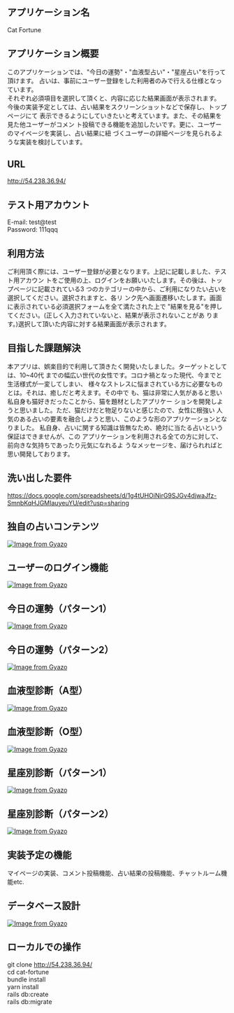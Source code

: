 ## アプリケーション名
 Cat Fortune      

## アプリケーション概要
 このアプリケーションでは、"今日の運勢"・"血液型占い"・"星座占い"を行って頂けます。
 占いは、事前にユーザー登録をした利用者のみで行える仕様となっています。           
 それぞれ必須項目を選択して頂くと、内容に応じた結果画面が表示されます。           
 今後の実装予定としては、占い結果をスクリーンショットなどで保存し、トップページにて 
 表示できるようにしていきたいと考えています。また、その結果を見た他ユーザーがコメン 
 ト投稿できる機能を追加したいです。更に、ユーザーのマイページを実装し、占い結果に紐 
 づくユーザーの詳細ページを見られるような実装を検討しています。                  

## URL
 http://54.238.36.94/

## テスト用アカウント
 E-mail: test@test   
 Password: 111qqq

## 利用方法
 ご利用頂く際には、ユーザー登録が必要となります。上記に記載しました、テスト用アカウン 
 トをご使用の上、ログインをお願いいたします。その後は、トップページに記載されている3 
 つのカテゴリーの中から、ご利用になりたい占いを選択してください。選択されますと、各リ 
 ンク先へ画面遷移いたします。画面に表示されている必須選択フォームを全て満たされた上で 
 "結果を見る"を押してください。(正しく入力されていないと、結果が表示されないことがあ 
 ります。)選択して頂いた内容に対する結果画面が表示されます。                     

## 目指した課題解決
 本アプリは、娯楽目的で利用して頂きたく開発いたしました。ターゲットとしては、10~40代 
 までの幅広い世代の女性です。コロナ禍となった現代、今までと生活様式が一変してしまい、 
 様々なストレスに悩まされている方に必要なものとは。それは、癒しだと考えます。その中で 
 も、猫は非常に人気があると思い私自身も猫好きだったことから、猫を題材としたアプリケー 
 ションを開発しようと思いました。ただ、猫だけだと物足りないと感じたので、女性に根強い 
 人気のある占いの要素を融合しようと思い、このような形のアプリケーションとなりました。 
 私自身、占いに関する知識は皆無なため、絶対に当たる占いという保証はできませんが、この 
 アプリケーションを利用される全ての方に対して、前向きな気持ちであったり元気になれるよ 
 うなメッセージを、届けられればと思い開発しております。                          

## 洗い出した要件
 https://docs.google.com/spreadsheets/d/1g4tUHOiNirG9SJGv4djwaJfz-SmnbKqHJGMIauyeuYU/edit?usp=sharing 

## 独自の占いコンテンツ
 [![Image from Gyazo](https://i.gyazo.com/3a7d623be6e3df4891fd42d27af962c0.png)](https://gyazo.com/3a7d623be6e3df4891fd42d27af962c0) 

## ユーザーのログイン機能
[![Image from Gyazo](https://i.gyazo.com/ac9b027693fd382d232beaa8c142d01e.gif)](https://gyazo.com/ac9b027693fd382d232beaa8c142d01e) 

## 今日の運勢（パターン1）
[![Image from Gyazo](https://i.gyazo.com/27b3ccf1906752cb6836e27e0cc07701.gif)](https://gyazo.com/27b3ccf1906752cb6836e27e0cc07701)

## 今日の運勢（パターン2）
[![Image from Gyazo](https://i.gyazo.com/84b219774acce99dbdae806c94c707ef.gif)](https://gyazo.com/84b219774acce99dbdae806c94c707ef)

## 血液型診断（A型）
[![Image from Gyazo](https://i.gyazo.com/b316448dfc2c012a9c92ca425656fdb8.gif)](https://gyazo.com/b316448dfc2c012a9c92ca425656fdb8)

## 血液型診断（O型）
[![Image from Gyazo](https://i.gyazo.com/b49de6413c8d573176b699080d59bc42.gif)](https://gyazo.com/b49de6413c8d573176b699080d59bc42)

## 星座別診断（パターン1）
[![Image from Gyazo](https://i.gyazo.com/89ed26fc647b7dc13b2cf53c2e763415.gif)](https://gyazo.com/89ed26fc647b7dc13b2cf53c2e763415)

## 星座別診断（パターン2）
[![Image from Gyazo](https://i.gyazo.com/1037d05ef2faef29bd0e84f466c4f08f.gif)](https://gyazo.com/1037d05ef2faef29bd0e84f466c4f08f)

## 実装予定の機能
 マイページの実装、コメント投稿機能、占い結果の投稿機能、チャットルーム機能etc. 

## データベース設計
 [![Image from Gyazo](https://i.gyazo.com/0d02b507b2178efa4f67d75750b71620.png)](https://gyazo.com/0d02b507b2178efa4f67d75750b71620)

## ローカルでの操作
 git clone http://54.238.36.94/  
 cd cat-fortune                 
 bundle install                 
 yarn install                   
 rails db:create                
 rails db:migrate               
